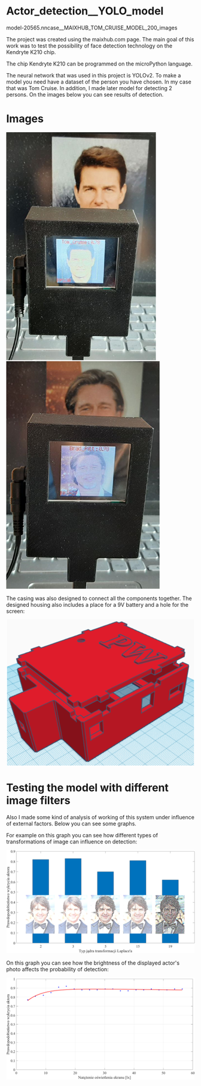 # Actor_detection__YOLO_model

model-20565.nncase__MAIXHUB_TOM_CRUISE_MODEL_200_images

The project was created using the maixhub.com page.
The main goal of this work was to test the possibility of face detection technology on the Kendryte K210 chip.

The chip Kendryte K210 can be programmed on the microPython language. 

The neural network that was used in this project is YOLOv2. To make a model you need have a dataset of the person you have chosen. In my case that was Tom Cruise. In addition, I made later model for detecting 2 persons. On the images below you can see results of detection.

# Images
<p float="left">
  <img src ="model_one_actor_v2.png" width="400" >
  <img src ="/model_two_actors_v2.png" width="410" >
</p>

The casing was also designed to connect all the components together. The designed housing also includes a place for a 9V battery and a hole for the screen:

<p align = "center">
  <img src ="Zaprojektowana_obudowa.PNG" width="500" >
</p>



# Testing the model with different image filters
Also I made some kind of analysis of working of this system under influence of external factors. Below you can see some graphs. 

For example on this graph you can see how different types of transformations of image can influence on detection:

<img src ="/Laplacian_fixed.png" >

On this graph you can see how the brightness of the displayed actor's photo affects the probability of detection:

<img src ="/Jansosc_przykladowy_numer2.png" >
